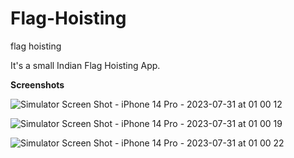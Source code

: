 
# Flag-Hoisting
flag hoisting

It's a small Indian Flag Hoisting App. 

**Screenshots**

![Simulator Screen Shot - iPhone 14 Pro - 2023-07-31 at 01 00 12](https://github.com/pavan-kumar-arepu/Flag-Hoisting/assets/13812858/ace11fe5-f76d-4384-a8c5-e6e6c8a0f812)



![Simulator Screen Shot - iPhone 14 Pro - 2023-07-31 at 01 00 19](https://github.com/pavan-kumar-arepu/Flag-Hoisting/assets/13812858/516519b0-e520-450c-ac5d-77c310542480)



![Simulator Screen Shot - iPhone 14 Pro - 2023-07-31 at 01 00 22](https://github.com/pavan-kumar-arepu/Flag-Hoisting/assets/13812858/d78f6cf9-e027-4ce4-80c9-ee05cd2392ee)
